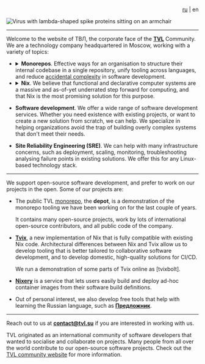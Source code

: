 <p class="lang-links" style="text-align: right;">
    <a href="/ru">ru</a> | <span class="active-lang">en</span>
</p>
<img class="tvl-logo" src="https://static.tvl.su/latest/logo-animated.svg"
     alt="Virus with lambda-shaped spike proteins sitting on an armchair">

----------------

Welcome to the website of ТВЛ, the corporate face of the [**TVL**][tvl] Community.
We are a technology company headquartered in Moscow, working with a variety of topics:

* <details><summary><b>Monorepos</b>. Effective ways for an organisation to
  structure their internal codebase in a single repository, unify tooling across
  languages, and reduce <a
  href="https://en.wikipedia.org/wiki/No_Silver_Bullet#Summary">accidental
  complexity</a> in software development.</summary>

  With experience from companies like Google, Spotify and DeepMind, we help
  organisations of different sizes to find streamlined software development
  workflows that reduce mental load and increase code quality.

  We use our own monorepo solutions in our internal software development flows,
  and all of this is visible in our [public monorepo][depot].
  </details>
* <details><summary><b>Nix</b>. We believe that functional and declarative
  computer systems are a massive and as-of-yet underrated step forward for
  computing, and that Nix is the most promising solution for this
  purpose.</summary>

  Nix allows companies to significantly improve in areas such as:

  1. Unification of development and production environments, leading to fewer
     surprises when deploying an application.

  2. Tailoring their stack to their use-case. Avoid the complexity of running
     something like Kubernetes while you are scaling up, but *also* avoid the
     complexity of rewriting your infrastructure stack once you need it.

  3. Unified developer tooling across different programming languages, without
     the overhead of using something like Bazel.

  Its radically new model can bring many other advantages which depend
  on the exact use-cases.
  </details>

* **Software development**. We offer a wide range of software development
  services. Whether you need existence with existing projects, or want to create
  a new solution from scratch, we can help. We specialize in helping
  organizations avoid the trap of building overly complex systems that don't
  meet their needs.

* **Site Reliability Engineering (SRE)**. We can help with many infrastructure
  concerns, such as deployment, scaling, monitoring, troubleshooting analysing
  failure points in existing solutions. We offer this for any Linux-based
  technology stack.

--------------

We support open-source software development, and prefer to work on our projects
in the open. Some of our projects are:

* The public TVL [monorepo][depot], the **depot**, is a demonstration of the
  monorepo tooling we have been working on for the last couple of years.

  It contains many open-source projects, work by lots of international
  open-source contributors, and all public code of the company.

* [**Tvix**][tvix], a new implementation of Nix that is fully compatible with
  existing Nix code. Architectural differences between Nix and Tvix allow us to
  develop tooling that is better tailored to collaborative software development,
  and to develop domestic, high-quality solutions for CI/CD.

  We run a demonstration of some parts of Tvix online as [tvixbolt].

* [**Nixery**][nixery] is a service that lets users easily build and deploy
  ad-hoc container images from their software build definitions.

* Out of personal interest, we also develop free tools that help with learning
  the Russian language, such as [**Предложник**][predlozhnik].

--------------

Reach out to us at **contact@tvl.su** if you are interested in working with us.

TVL originated as an international community of software developers that wanted
to socialise and collaborate on projects. Many people from all over the world
contribute to our open-source software projects. Check out the [TVL community
website][tvl] for more information.

[tvl]: https://tvl.fyi
[tvix]: https://tvl.fyi/blog/rewriting-nix
[nixery]: https://nixery.dev
[predlozhnik]: https://predlozhnik.ru/
[depot]: https://cs.tvl.fyi/depot
